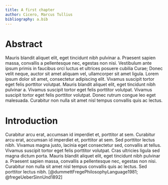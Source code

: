 ```yaml
---
title: A first chapter
author: Cicero, Marcus Tullius
bibliography: a.bib
---
```


# Abstract

Mauris blandit aliquet elit, eget tincidunt nibh pulvinar a. Praesent sapien massa, convallis a pellentesque nec, egestas non nisi. Vestibulum ante ipsum primis in faucibus orci luctus et ultrices posuere cubilia Curae; Donec velit neque, auctor sit amet aliquam vel, ullamcorper sit amet ligula. Lorem ipsum dolor sit amet, consectetur adipiscing elit. Vivamus suscipit tortor eget felis porttitor volutpat. Mauris blandit aliquet elit, eget tincidunt nibh pulvinar a. Vivamus suscipit tortor eget felis porttitor volutpat. Vivamus suscipit tortor eget felis porttitor volutpat. Donec rutrum congue leo eget malesuada. Curabitur non nulla sit amet nisl tempus convallis quis ac lectus.

# Introduction

Curabitur arcu erat, accumsan id imperdiet et, porttitor at sem. Curabitur arcu erat, accumsan id imperdiet et, porttitor at sem. Sed porttitor lectus nibh. Vivamus magna justo, lacinia eget consectetur sed, convallis at tellus. Vivamus suscipit tortor eget felis porttitor volutpat. Cras ultricies ligula sed magna dictum porta. Mauris blandit aliquet elit, eget tincidunt nibh pulvinar a. Praesent sapien massa, convallis a pellentesque nec, egestas non nisi. Curabitur non nulla sit amet nisl tempus convallis quis ac lectus. Sed porttitor lectus nibh. [@dummettFregePhilosophyLanguage1981; @fregeUeberSinnUnd1892]

